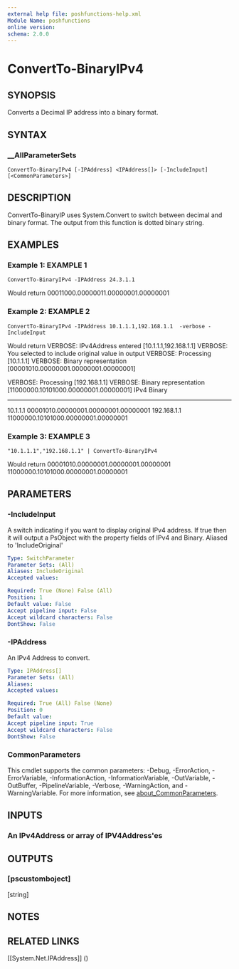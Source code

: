 ```yaml
---
external help file: poshfunctions-help.xml
Module Name: poshfunctions
online version: 
schema: 2.0.0
---
```


# ConvertTo-BinaryIPv4

## SYNOPSIS

Converts a Decimal IP address into a binary format.

## SYNTAX

### __AllParameterSets

```
ConvertTo-BinaryIPv4 [-IPAddress] <IPAddress[]> [-IncludeInput] [<CommonParameters>]
```

## DESCRIPTION

ConvertTo-BinaryIP uses System.Convert to switch between decimal and binary format.
The output from this function is dotted binary string.


## EXAMPLES

### Example 1: EXAMPLE 1

```
ConvertTo-BinaryIPv4 -IPAddress 24.3.1.1
```

Would return
00011000.00000011.00000001.00000001





### Example 2: EXAMPLE 2

```
ConvertTo-BinaryIPv4 -IPAddress 10.1.1.1,192.168.1.1  -verbose -IncludeInput
```

Would return
VERBOSE: IPv4Address entered [10.1.1.1,192.168.1.1]
VERBOSE: You selected to include original value in output
VERBOSE: Processing [10.1.1.1]
VERBOSE: Binary representation [00001010.00000001.00000001.00000001]

VERBOSE: Processing [192.168.1.1]
VERBOSE: Binary representation [11000000.10101000.00000001.00000001]
IPv4        Binary
----        ------
10.1.1.1    00001010.00000001.00000001.00000001
192.168.1.1 11000000.10101000.00000001.00000001





### Example 3: EXAMPLE 3

```
"10.1.1.1","192.168.1.1" | ConvertTo-BinaryIPv4
```

Would return
00001010.00000001.00000001.00000001
11000000.10101000.00000001.00000001






## PARAMETERS

### -IncludeInput

A switch indicating if you want to display original IPv4 address.
If true then it will output a PsObject with the property fields of IPv4 and Binary.
Aliased to 'IncludeOriginal'

```yaml
Type: SwitchParameter
Parameter Sets: (All)
Aliases: IncludeOriginal
Accepted values: 

Required: True (None) False (All)
Position: 1
Default value: False
Accept pipeline input: False
Accept wildcard characters: False
DontShow: False
```

### -IPAddress

An IPv4 Address to convert.

```yaml
Type: IPAddress[]
Parameter Sets: (All)
Aliases: 
Accepted values: 

Required: True (All) False (None)
Position: 0
Default value: 
Accept pipeline input: True
Accept wildcard characters: False
DontShow: False
```


### CommonParameters

This cmdlet supports the common parameters: -Debug, -ErrorAction, -ErrorVariable, -InformationAction, -InformationVariable, -OutVariable, -OutBuffer, -PipelineVariable, -Verbose, -WarningAction, and -WarningVariable. For more information, see [about_CommonParameters](http://go.microsoft.com/fwlink/?LinkID=113216).

## INPUTS

### An IPv4Address or array of IPV4Address'es


## OUTPUTS

### [pscustomboject]
[string]


## NOTES



## RELATED LINKS

[[System.Net.IPAddress]] ()

